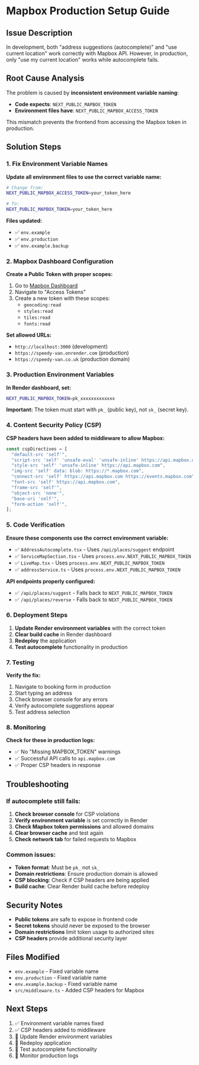 # Mapbox Production Setup Guide

## Issue Description

In development, both "address suggestions (autocomplete)" and "use current location" work correctly with Mapbox API. However, in production, only "use my current location" works while autocomplete fails.

## Root Cause Analysis

The problem is caused by **inconsistent environment variable naming**:

- **Code expects**: `NEXT_PUBLIC_MAPBOX_TOKEN`
- **Environment files have**: `NEXT_PUBLIC_MAPBOX_ACCESS_TOKEN`

This mismatch prevents the frontend from accessing the Mapbox token in production.

## Solution Steps

### 1. Fix Environment Variable Names

**Update all environment files to use the correct variable name:**

```bash
# Change from:
NEXT_PUBLIC_MAPBOX_ACCESS_TOKEN=your_token_here

# To:
NEXT_PUBLIC_MAPBOX_TOKEN=your_token_here
```

**Files updated:**

- ✅ `env.example`
- ✅ `env.production`
- ✅ `env.example.backup`

### 2. Mapbox Dashboard Configuration

**Create a Public Token with proper scopes:**

1. Go to [Mapbox Dashboard](https://account.mapbox.com/)
2. Navigate to "Access Tokens"
3. Create a new token with these scopes:
   - `geocoding:read`
   - `styles:read`
   - `tiles:read`
   - `fonts:read`

**Set allowed URLs:**

- `http://localhost:3000` (development)
- `https://speedy-van.onrender.com` (production)
- `https://speedy-van.co.uk` (production domain)

### 3. Production Environment Variables

**In Render dashboard, set:**

```bash
NEXT_PUBLIC_MAPBOX_TOKEN=pk_xxxxxxxxxxxxx
```

**Important:** The token must start with `pk_` (public key), not `sk_` (secret key).

### 4. Content Security Policy (CSP)

**CSP headers have been added to middleware to allow Mapbox:**

```typescript
const cspDirectives = [
  "default-src 'self'",
  "script-src 'self' 'unsafe-eval' 'unsafe-inline' https://api.mapbox.com",
  "style-src 'self' 'unsafe-inline' https://api.mapbox.com",
  "img-src 'self' data: blob: https://*.mapbox.com",
  "connect-src 'self' https://api.mapbox.com https://events.mapbox.com",
  "font-src 'self' https://api.mapbox.com",
  "frame-src 'self'",
  "object-src 'none'",
  "base-uri 'self'",
  "form-action 'self'",
];
```

### 5. Code Verification

**Ensure these components use the correct environment variable:**

- ✅ `AddressAutocomplete.tsx` - Uses `/api/places/suggest` endpoint
- ✅ `ServiceMapSection.tsx` - Uses `process.env.NEXT_PUBLIC_MAPBOX_TOKEN`
- ✅ `LiveMap.tsx` - Uses `process.env.NEXT_PUBLIC_MAPBOX_TOKEN`
- ✅ `addressService.ts` - Uses `process.env.NEXT_PUBLIC_MAPBOX_TOKEN`

**API endpoints properly configured:**

- ✅ `/api/places/suggest` - Falls back to `NEXT_PUBLIC_MAPBOX_TOKEN`
- ✅ `/api/places/reverse` - Falls back to `NEXT_PUBLIC_MAPBOX_TOKEN`

### 6. Deployment Steps

1. **Update Render environment variables** with the correct token
2. **Clear build cache** in Render dashboard
3. **Redeploy** the application
4. **Test autocomplete** functionality in production

### 7. Testing

**Verify the fix:**

1. Navigate to booking form in production
2. Start typing an address
3. Check browser console for any errors
4. Verify autocomplete suggestions appear
5. Test address selection

### 8. Monitoring

**Check for these in production logs:**

- ✅ No "Missing MAPBOX_TOKEN" warnings
- ✅ Successful API calls to `api.mapbox.com`
- ✅ Proper CSP headers in response

## Troubleshooting

### If autocomplete still fails:

1. **Check browser console** for CSP violations
2. **Verify environment variable** is set correctly in Render
3. **Check Mapbox token permissions** and allowed domains
4. **Clear browser cache** and test again
5. **Check network tab** for failed requests to Mapbox

### Common issues:

- **Token format**: Must be `pk_` not `sk_`
- **Domain restrictions**: Ensure production domain is allowed
- **CSP blocking**: Check if CSP headers are being applied
- **Build cache**: Clear Render build cache before redeploy

## Security Notes

- **Public tokens** are safe to expose in frontend code
- **Secret tokens** should never be exposed to the browser
- **Domain restrictions** limit token usage to authorized sites
- **CSP headers** provide additional security layer

## Files Modified

- `env.example` - Fixed variable name
- `env.production` - Fixed variable name
- `env.example.backup` - Fixed variable name
- `src/middleware.ts` - Added CSP headers for Mapbox

## Next Steps

1. ✅ Environment variable names fixed
2. ✅ CSP headers added to middleware
3. 🔄 Update Render environment variables
4. 🔄 Redeploy application
5. 🔄 Test autocomplete functionality
6. 🔄 Monitor production logs

